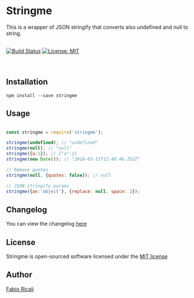 # Stringme

This is a wrapper of JSON stringify that converts also undefined and null to string.

<br/>
<a href="https://travis-ci.org/fabioricali/stringme" target="_blank"><img src="https://travis-ci.org/fabioricali/stringme.svg?branch=master" title="Build Status"/></a>
<a href="https://opensource.org/licenses/MIT" target="_blank"><img src="https://img.shields.io/badge/License-MIT-yellow.svg" title="License: MIT"/></a>
<br/><br/><br/>

## Installation
```
npm install --save stringme
```

## Usage
```javascript

const stringme = require('stringme');

stringme(undefined); // "undefined"
stringme(null); // "null"
stringme({a:1}); // {"a":1}
stringme(new Date()); // "2018-03-11T12:48:46.252Z"

// Remove quotes
stringme(null, {quotes: false}); // null

// JSON stringify params
stringme({an:'object'}, {replace: null, space: 2});
```

## Changelog
You can view the changelog <a target="_blank" href="https://github.com/fabioricali/stringme/blob/master/CHANGELOG.md">here</a>

## License
Stringme is open-sourced software licensed under the <a target="_blank" href="http://opensource.org/licenses/MIT">MIT license</a>

## Author
<a target="_blank" href="http://rica.li">Fabio Ricali</a>